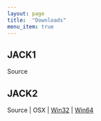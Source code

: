 ```yaml
---
layout: page
title:  "Downloads"
menu_item: true
---
```


## JACK1
Source

## JACK2
Source | 
OSX | 
[Win32](https://dl.dropboxusercontent.com/u/28869550/Jack_v1.9.10_32_setup.exe) | 
[Win64](https://dl.dropboxusercontent.com/u/28869550/Jack_v1.9.10_64_setup.exe)
